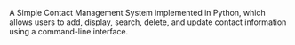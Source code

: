 A Simple Contact Management System implemented in Python, which allows users to add, display, search, delete, and update contact information using a command-line interface.
